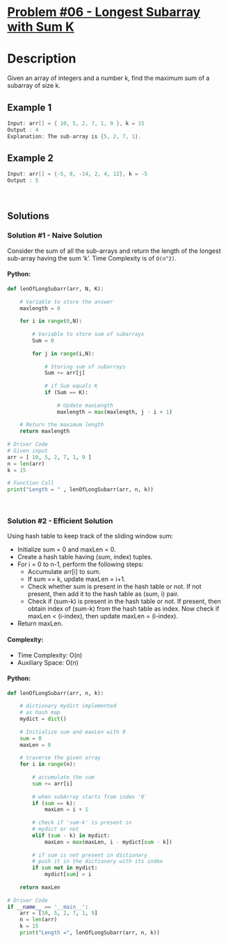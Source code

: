 # [Problem #06 - Longest Subarray with Sum K](https://www.geeksforgeeks.org/longest-sub-array-sum-k/)

# Description
Given an array of integers and a number k, find the maximum sum of a subarray of size k.

## Example 1
```cpp
Input: arr[] = { 10, 5, 2, 7, 1, 9 }, k = 15
Output : 4
Explanation: The sub-array is {5, 2, 7, 1}.
```

## Example 2
```cpp
Input: arr[] = {-5, 8, -14, 2, 4, 12}, k = -5
Output : 5
```

<br/>

## Solutions

### Solution #1 - Naive Solution
Consider the sum of all the sub-arrays and return the length of the longest sub-array having the sum ‘k’. Time Complexity is of `O(n^2)`.
#### Python:
```python
def lenOfLongSubarr(arr, N, K):
   
    # Variable to store the answer
    maxlength = 0
 
    for i in range(0,N):
 
        # Variable to store sum of subarrays
        Sum = 0
 
        for j in range(i,N):
 
            # Storing sum of subarrays
            Sum += arr[j]
 
            # if Sum equals K
            if (Sum == K):
 
                # Update maxLength
                maxlength = max(maxlength, j - i + 1)
 
    # Return the maximum length
    return maxlength
 
# Driver Code
# Given input
arr = [ 10, 5, 2, 7, 1, 9 ]
n = len(arr)
k = 15
 
# Function Call
print("Length = " , lenOfLongSubarr(arr, n, k))
```

<br/>

### Solution #2 - Efficient Solution
Using hash table to keep track of the sliding window sum:
* Initialize sum = 0 and maxLen = 0.
* Create a hash table having (sum, index) tuples.
* For i = 0 to n-1, perform the following steps:
  * Accumulate arr[i] to sum.
  * If sum == k, update maxLen = i+1.
  * Check whether sum is present in the hash table or not. If not present, then add it to the hash table as (sum, i) pair.
  * Check if (sum-k) is present in the hash table or not. If present, then obtain index of (sum-k) from the hash table as index. Now check if maxLen < (i-index), then update maxLen = (i-index).
* Return maxLen.

#### Complexity:
* Time Complexity: O(n)
* Auxiliary Space: O(n) 
#### Python:
```python
def lenOfLongSubarr(arr, n, k):
 
    # dictionary mydict implemented
    # as hash map
    mydict = dict()
 
    # Initialize sum and maxLen with 0
    sum = 0
    maxLen = 0
 
    # traverse the given array
    for i in range(n):
 
        # accumulate the sum
        sum += arr[i]
 
        # when subArray starts from index '0'
        if (sum == k):
            maxLen = i + 1
 
        # check if 'sum-k' is present in
        # mydict or not
        elif (sum - k) in mydict:
            maxLen = max(maxLen, i - mydict[sum - k])
 
        # if sum is not present in dictionary
        # push it in the dictionary with its index
        if sum not in mydict:
            mydict[sum] = i
 
    return maxLen
 
# Driver Code
if __name__ == '__main__':
    arr = [10, 5, 2, 7, 1, 9]
    n = len(arr)
    k = 15
    print("Length =", lenOfLongSubarr(arr, n, k))
```


